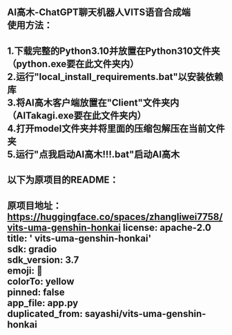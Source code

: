 AI高木-ChatGPT聊天机器人VITS语音合成端<br>
使用方法：<br>
---
1.下载完整的Python3.10并放置在Python310文件夹（python.exe要在此文件夹内）<br>
2.运行"local_install_requirements.bat"以安装依赖库<br>
3.将AI高木客户端放置在"Client"文件夹内（AITakagi.exe要在此文件夹内）<br>
4.打开model文件夹并将里面的压缩包解压在当前文件夹<br>
5.运行"点我启动AI高木!!!.bat"启动AI高木<br>
---


以下为原项目的README：
---
原项目地址：https://huggingface.co/spaces/zhangliwei7758/vits-uma-genshin-honkai
license: apache-2.0<br>
title: ' vits-uma-genshin-honkai'<br>
sdk: gradio<br>
sdk_version: 3.7<br>
emoji: 🐨<br>
colorTo: yellow<br>
pinned: false<br>
app_file: app.py<br>
duplicated_from: sayashi/vits-uma-genshin-honkai<br>
---
